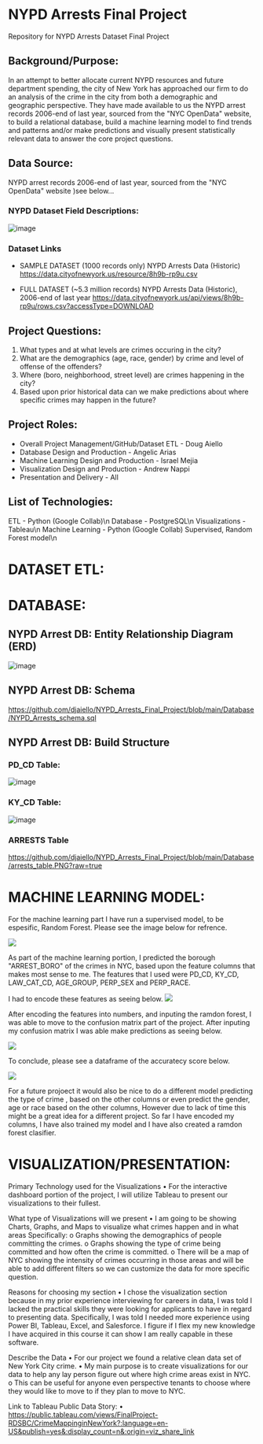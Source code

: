 # NYPD Arrests Final Project
Repository for NYPD Arrests Dataset Final Project

## Background/Purpose:
In an attempt to better allocate current NYPD resources and future department spending, the city of New York has approached our firm to do an analysis of the crime in the city from both a demographic and geographic perspective.  They have made available to us the NYPD arrest records 2006-end of last year, sourced from the "NYC OpenData" website, to build a relational database, build a machine learning model to find trends and patterns and/or make predictions and visually present statistically relevant data to answer the core project questions.

## Data Source:
NYPD arrest records 2006-end of last year, sourced from the "NYC OpenData" website )see below...

### NYPD Dataset Field Descriptions:
![image](https://user-images.githubusercontent.com/114360511/225769255-2879d434-a577-4b68-83f9-e221479f708b.png)

### Dataset Links
- SAMPLE DATASET (1000 records only) NYPD Arrests Data (Historic)
https://data.cityofnewyork.us/resource/8h9b-rp9u.csv

- FULL DATASET (~5.3 million records) NYPD Arrests Data (Historic), 2006-end of last year 
https://data.cityofnewyork.us/api/views/8h9b-rp9u/rows.csv?accessType=DOWNLOAD


## Project Questions:
1. What types and at what levels are crimes occuring in the city?
2. What are the demographics (age, race, gender) by crime and level of offense of the offenders?
3. Where (boro, neighborhood, street level) are crimes happening in the city?
4. Based upon prior historical data can we make predictions about where specific crimes may happen in the future? 

## Project Roles:
- Overall Project Management/GitHub/Dataset ETL - Doug Aiello
- Database Design and Production - Angelic Arias
- Machine Learning Design and Production - Israel Mejia
- Visualization Design and Production - Andrew Nappi
- Presentation and Delivery - All

## List of Technologies:
ETL - Python (Google Collab)\n
Database - PostgreSQL\n
Visualizations - Tableau\n
Machine Learning - Python (Google Collab) Supervised, Random Forest model\n

# DATASET ETL:


# DATABASE:
## NYPD Arrest DB: Entity Relationship Diagram (ERD)
![image](https://user-images.githubusercontent.com/114360511/225763154-e220a451-3b24-490e-a0f7-16c650b1caf3.png)

## NYPD Arrest DB: Schema
https://github.com/djaiello/NYPD_Arrests_Final_Project/blob/main/Database/NYPD_Arrests_schema.sql

## NYPD Arrest DB: Build Structure
### PD_CD Table:
![image](https://user-images.githubusercontent.com/114360511/225764230-3d9e0629-8c6c-4763-a60d-80776c851552.png)

### KY_CD Table:
![image](https://user-images.githubusercontent.com/114360511/225764273-6bc14344-c081-4281-b508-66ea764c7e88.png)

### ARRESTS Table
https://github.com/djaiello/NYPD_Arrests_Final_Project/blob/main/Database/arrests_table.PNG?raw=true


# MACHINE LEARNING MODEL:

   For the machine learning part I have run a supervised model, to be espesific, Random Forest. Please see the image below for refrence.
   
   ![](https://github.com/djaiello/NYPD_Arrests_Final_Project/blob/7fc13bafb558d77e65db9b414b13d963ba9c5d1f/Machine%20Learning/New%20Ramdon%20Forest.png)
   
   
   As part of the machine learning portion, I predicted the borough "ARREST_BORO" of the crimes in NYC, based upon the feature columns that makes most sense to me. The features that I used were PD_CD, KY_CD, LAW_CAT_CD, AGE_GROUP, PERP_SEX and PERP_RACE.
   
   I had to encode these features as seeing below. 
   ![](https://github.com/djaiello/NYPD_Arrests_Final_Project/blob/ceb6632a6a8983ba05d558e4fca17c3a9fc472c5/Machine%20Learning/Encoding%20.png)
   
   After encoding the features into numbers, and inputing the ramdon forest, I was able to move to the confusion matrix part of the project.
   After inputing my confusion matrix I was able make predictions as seeing below.
   
   ![](https://github.com/djaiello/NYPD_Arrests_Final_Project/blob/ceb6632a6a8983ba05d558e4fca17c3a9fc472c5/Machine%20Learning/Making%20Prediction.png)
   
   To conclude, please see a dataframe of the accuratecy score below. 
   
   ![](https://github.com/djaiello/NYPD_Arrests_Final_Project/blob/ceb6632a6a8983ba05d558e4fca17c3a9fc472c5/Machine%20Learning/Displaying%20results%20for%20Acc_score.png)
   
   For a future projoect it would also be nice to do a different model predicting the type of crime , based on the other columns or even predict the gender, age or race  based on the other columns, However due to lack of time this might be a great idea for a different project. So far I have encoded my columns, I have also trained my model and I have also created a ramdon forest clasifier. 



# VISUALIZATION/PRESENTATION:

Primary Technology used for the Visualizations
•	For the interactive dashboard portion of the project, I will utilize Tableau to present our visualizations to their fullest.

What type of Visualizations will we present
•	I am going to be showing Charts, Graphs, and Maps to visualize what crimes happen and in what areas Specifically:
o	Graphs showing the demographics of people committing the crimes.
o	Graphs showing the type of crime being committed and how often the crime is committed.
o	There will be a map of NYC showing the intensity of crimes occurring in those areas and will be able to add different filters so we can customize the data for more specific question.

Reasons for choosing my section
•	I chose the visualization section because in my prior experience interviewing for careers in data, I was told I lacked the practical skills they were looking for applicants to have in regard to presenting data. Specifically, I was told I needed more experience using Power BI, Tableau, Excel, and Salesforce. I figure if I flex my new knowledge I have acquired in this course it can show I am really capable in these software. 

Describe the Data
•	For our project we found a relative clean data set of New York City crime. 
•	My main purpose is to create visualizations for our data to help any lay person figure out where high crime areas exist in NYC. 
o	This can be useful for anyone even perspective tenants to choose where they would like to move to if they plan to move to NYC.

Link to Tableau Public Data Story:
• https://public.tableau.com/views/FinalProject-RDSBC/CrimeMappinginNewYork?:language=en-US&publish=yes&:display_count=n&:origin=viz_share_link
